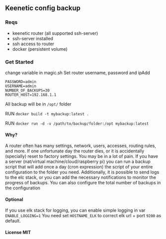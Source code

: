 ## Keenetic config backup

### Reqs
- keenetic router (all supported ssh-server)
- ssh-server installed
- ssh access to router
- docker (persistent volume)

### Get Started

change variable in magic.sh
Set router username, password and ipAdd
```
PASSWORD=admin
USERNAME=admin
NUMBER_OF_BACKUPS=30
ROUTER_HOST=192.168.1.1
```

All backup will be in `/opt/` folder

RUN `docker build -t mybackup:latest .`

RUN `docker run -d -v /path/to/backup/folder:/opt mybackup:latest`

#### Why? 

A router often has many settings, network, users, accesses, routing rules, and more. If one unfortunate day the router dies, or it is accidentally (specially) reset to factory settings. You may be in a lot of pain. If you have a server (nat/virtual machine/cloud/raspberry pi) you can run a backup script that will add once a day (cron expression) the script of your entire configuration to the folder you need. Additionally, it is possible to send logs to the elc stack, or you can add the necessary notifications to monitor the progress of backups. You can also configure the total number of backups in the configuration


#### Optional

If you use elk stack for logging, you can enable simple logging in var `ENABLE_LOGGING=1`
You need set `HOSTNAME_ELK` to correct elk url + port `9200` as default.

#### License MIT



